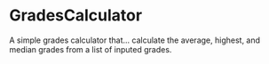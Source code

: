 # GradesCalculator
A simple grades calculator that...
calculate the average, highest, and median grades
from a list of inputed grades.
